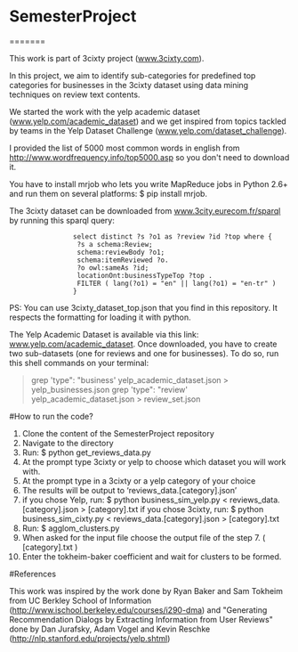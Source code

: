 
# SemesterProject
=======

This work is part of 3cixty project (www.3cixty.com).

In this project, we aim to identify sub-categories for predefined top categories for businesses in the 3cixty dataset using data mining techniques on review text contents.

We started the work with the yelp academic dataset (www.yelp.com/academic_dataset) and we get inspired from topics tackled by teams in the Yelp Dataset Challenge (www.yelp.com/dataset_challenge).

I provided the list of 5000 most common words in english from http://www.wordfrequency.info/top5000.asp so you don't need to download it.

You have to install mrjob who lets you write MapReduce jobs in Python 2.6+ and run them on several platforms:  $ pip install mrjob.

The 3cixty dataset can be downloaded from www.3city.eurecom.fr/sparql by running this sparql query:

 					select distinct ?s ?o1 as ?review ?id ?top where {
 					 ?s a schema:Review;
 					 schema:reviewBody ?o1;
 					 schema:itemReviewed ?o.
 					 ?o owl:sameAs ?id;
 					 locationOnt:businessTypeTop ?top .
 					 FILTER ( lang(?o1) = "en" || lang(?o1) = "en-tr" )
 					}

PS: You can use 3cixty_dataset_top.json that you find in this repository. It respects the formatting for loading it with python.

The Yelp Academic Dataset is available via this link: www.yelp.com/academic_dataset. Once downloaded, you have to create two sub-datasets (one for reviews and one for businesses). To do so, run this shell commands on your terminal:
> grep 'type": "business' yelp_academic_dataset.json > yelp_businesses.json
> grep 'type": "review' yelp_academic_dataset.json > review_set.json 

#How to run the code?

1. Clone the content of the SemesterProject repository
2. Navigate to the directory
3. Run: $ python get_reviews_data.py
4. At the prompt type 3cixty or yelp to choose which dataset you will work with.
5. At the prompt type in a 3cixty or a yelp category of your choice
6. The results will be output to ‘reviews_data.[category].json’
7. if you chose Yelp, run: $ python business_sim_yelp.py < reviews_data.[category].json > [category].txt
   if you chose 3cixty, run: $ python business_sim_cixty.py < reviews_data.[category].json > [category].txt
8. Run: $ agglom_clusters.py
9. When asked for the input file choose the output file of the step 7. ( [category].txt )
10. Enter the tokheim-baker coefficient and wait for clusters to be formed. 

#References

This work was inspired by the work done by Ryan Baker and Sam Tokheim from UC Berkley School of Information (http://www.ischool.berkeley.edu/courses/i290-dma) and "Generating Recommendation Dialogs by Extracting Information from User Reviews" done by Dan Jurafsky, Adam Vogel and Kevin Reschke (http://nlp.stanford.edu/projects/yelp.shtml)

